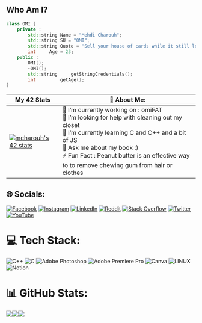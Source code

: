 ## **Who Am I?**

```cpp
class OMI {
	private :
		std::string	Name = "Mehdi Charouh";
		std::string	SU = "OMI";
		std::string	Quote = "Sell your house of cards while it still looks like a castle";
		int		Age = 23;
	public :
		OMI();
		~OMI();
		std::string 	getStringCredentials();
		int	    	getAge();
}
```
| My 42 Stats | 💫 About Me: | 
| --- | --- |
| [![mcharouh's 42 stats](https://badge.mediaplus.ma/colorfulwaves/mcharouh)](https://profile.intra.42.fr/users/mcharouh) | 🔭 I’m currently working on : omiFAT <br>🤝 I’m looking for help with cleaning out my closet<br>🌱 I’m currently learning C and C++ and a bit of JS <br>💬 Ask me about my book :)<br>⚡ Fun Fact : Peanut butter is an effective way to to remove chewing gum from hair or clothes




## 🌐 Socials:
[![Facebook](https://img.shields.io/badge/Facebook-%231877F2.svg?logo=Facebook&logoColor=white)](https://facebook.com/CharouhMehdi) [![Instagram](https://img.shields.io/badge/Instagram-%23E4405F.svg?logo=Instagram&logoColor=white)](https://instagram.com/mehdicharouh) [![LinkedIn](https://img.shields.io/badge/LinkedIn-%230077B5.svg?logo=linkedin&logoColor=white)](https://linkedin.com/in/mehdi-charouh) [![Reddit](https://img.shields.io/badge/Reddit-%23FF4500.svg?logo=Reddit&logoColor=white)](https://reddit.com/user/MehdiCh1) [![Stack Overflow](https://img.shields.io/badge/-Stackoverflow-FE7A16?logo=stack-overflow&logoColor=white)](https://stackoverflow.com/users/14941094/omi) [![Twitter](https://img.shields.io/badge/Twitter-%231DA1F2.svg?logo=Twitter&logoColor=white)](https://twitter.com/mehdicharouh1) [![YouTube](https://img.shields.io/badge/YouTube-%23FF0000.svg?logo=YouTube&logoColor=white)](https://youtube.com/@OMIIII) 

# 💻 Tech Stack:
![C++](https://img.shields.io/badge/c++-%2300599C.svg?style=for-the-badge&logo=c%2B%2B&logoColor=white) ![C](https://img.shields.io/badge/c-%2300599C.svg?style=for-the-badge&logo=c&logoColor=white) ![Adobe Photoshop](https://img.shields.io/badge/adobephotoshop-%2331A8FF.svg?style=for-the-badge&logo=adobephotoshop&logoColor=white) ![Adobe Premiere Pro](https://img.shields.io/badge/Adobe%20Premiere%20Pro-9999FF.svg?style=for-the-badge&logo=Adobe%20Premiere%20Pro&logoColor=white) ![Canva](https://img.shields.io/badge/Canva-%2300C4CC.svg?style=for-the-badge&logo=Canva&logoColor=white) ![LINUX](https://img.shields.io/badge/Linux-FCC624?style=for-the-badge&logo=linux&logoColor=black) ![Notion](https://img.shields.io/badge/Notion-%23000000.svg?style=for-the-badge&logo=notion&logoColor=white)
# 📊 GitHub Stats:
![](https://github-readme-stats.vercel.app/api?username=SCP-OMI&theme=shades-of-purple&hide_border=false&include_all_commits=false&count_private=true)![](https://github-readme-streak-stats.herokuapp.com/?user=SCP-OMI&theme=shades-of-purple&hide_border=false)![  ](https://github-readme-stats.vercel.app/api/top-langs/?username=SCP-OMI&theme=shades-of-purple&hide_border=false&include_all_commits=false&count_private=true&layout=compact)
